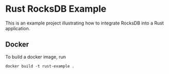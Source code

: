 # Rust RocksDB Example
This is an example project illustrating how to integrate RocksDB into a Rust application.

## Docker
To build a docker image, run
```
docker build -t rust-example .
```
